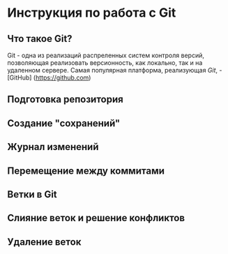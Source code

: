 # Инструкция по работа с Git


## Что такое Git?
Git - одна из реализаций распреленных систем контроля версий, позволяющая реализовать версионность, как локально, так и на удаленном сервере. Самая популярная платформа, реализующая *Git*, - [GitHub] (https://github.com)
## Подготовка репозитория

## Создание "сохранений"

## Журнал изменений

## Перемещение между коммитами

## Ветки в Git

## Слияние веток и решение конфликтов

## Удаление веток